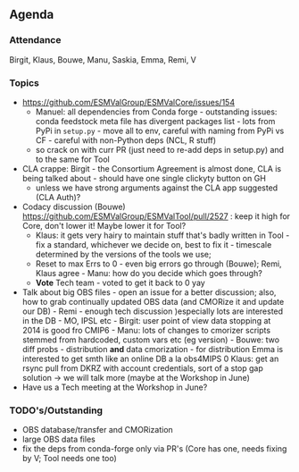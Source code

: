 ## Agenda

### Attendance

Birgit, Klaus, Bouwe, Manu, Saskia, Emma, Remi, V

### Topics

- https://github.com/ESMValGroup/ESMValCore/issues/154 
  - Manuel: all dependencies from Conda forge - outstanding issues: conda feedstock meta file has divergent packages list - lots from PyPi in `setup.py` - move all to env, careful with naming from PyPi vs CF - careful with non-Python deps (NCL, R stuff) 
  - so crack on with curr PR (just need to re-add deps in setup.py) and to the same for Tool
- CLA crappe: Birgit - the Consortium Agreement is almost done, CLA is being talked about - should have one single clickyty button on GH  
  - unless we have strong arguments against the CLA app suggested (CLA Auth)?
- Codacy discussion (Bouwe) https://github.com/ESMValGroup/ESMValTool/pull/2527 : keep it high for Core, don't lower it! Maybe lower it for Tool? 
  - Klaus: it gets very hairy to maintain stuff that's badly written in Tool - fix a standard, whichever we decide on, best to fix it - timescale determined by the versions of the tools we use;
  - Reset to max Errs to 0 - even big errors go through (Bouwe); Remi, Klaus agree - Manu: how do you decide which goes through? 
  - **Vote** Tech team - voted to get it back to 0 yay
- Talk about big OBS files - open an issue for a better discussion; also, how to grab continually updated OBS data (and CMORize it and update our DB) - Remi - enough tech discussion )especially lots are interested in the DB - MO, IPSL etc - Birgit: user point of view data stopping at 2014 is good fro CMIP6 - Manu: lots of changes to cmorizer scripts stemmed from hardcoded, custom vars etc (eg version) - Bouwe: two diff probs - distribution **and** data cmorization - for distribution Emma is interested to get smth like an online DB a la obs4MIPS 0 Klaus: get an rsync pull from DKRZ with account credentials, sort of a stop gap solution -> we will talk more (maybe at the Workshop in June)
- Have us a Tech meeting at the Workshop in June?

### TODO's/Outstanding

- OBS database/transfer and CMORization
- large OBS data files
- fix the deps from conda-forge only via PR's (Core has one, needs fixing by V; Tool needs one too)
